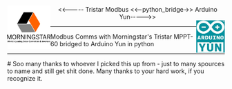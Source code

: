 <div>
  <img align="left" height="100px" src="morningstar.png" >
  <div align="center" ><<----- Tristar Modbus <<--python_bridge->> Arduino Yun----->></div>
  <img align="right" height="75px" src="arduinoyun.jpg">
</div>
<hr/>
<div>
  <p>Modbus Comms with Morningstar's Tristar MPPT-60 bridged to Arduino Yun in python</p>
</div>
<hr/>
# Soo many thanks to whoever I picked this up from - just to many spources to name and still get shit done.  Many thanks to your hard work, if you recognize it.
